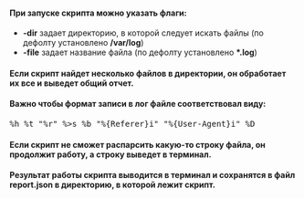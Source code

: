 #### При запуске скрипта можно указать флаги:
* **-dir** задает директорию, в которой следует искать файлы (по дефолту установлено __/var/log__)
* **-file** задает название файла (по дефолту установлено __*.log__)
#### Если скрипт найдет несколько файлов в директории, он обработает их все и выведет общий отчет.
#### Важно чтобы формат записи в лог файле соответствовал виду:
<pre>%h %t "%r" %>s %b "%{Referer}i" "%{User-Agent}i" %D </pre>
#### Если скрипт не сможет распарсить какую-то строку файла, он продолжит работу, а строку выведет в терминал.
#### Результат работы скрипта выводится в терминал и сохранятся в файл report.json в директорию, в которой лежит скрипт.